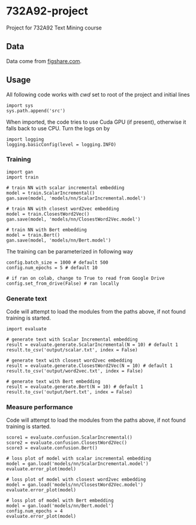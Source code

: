 # 732A92-project
Project for 732A92 Text Mining course

## Data

Data come from [figshare.com](https://figshare.com/articles/Cyberbullying_datasets/12423407).

## Usage

All following code works with *cwd* set to root of the project and initial lines

```{python}
import sys
sys.path.append('src')
```

When imported, the code tries to use Cuda GPU (if present), otherwise it
falls back to use CPU. Turn the logs on by

```{python}
import logging
logging.basicConfig(level = logging.INFO)
```

### Training

```{python}
import gan
import train

# train NN with scalar incremental embedding
model = train.ScalarIncremental()
gan.save(model, 'models/nn/ScalarIncremental.model')
```

```{python}
# train NN with closest word2vec embedding
model = train.ClosestWord2Vec()
gan.save(model, 'models/nn/ClosestWord2Vec.model')
```

```{python}
# train NN with Bert embedding
model = train.Bert()
gan.save(model, 'models/nn/Bert.model')
```

The training can be parameterized in following way

```{python}
config.batch_size = 1000 # default 500
config.num_epochs = 5 # default 10

# if ran on colab, change to True to read from Google Drive
config.set_from_drive(False) # ran locally
```

### Generate text

Code will attempt to load the modules from the paths
above, if not found training is started.

```{python}
import evaluate

# generate text with Scalar Incremental embedding
result = evaluate.generate.ScalarIncremental(N = 10) # default 1
result.to_csv('output/scalar.txt', index = False)
```

```{python}
# generate text with closest word2vec embedding
result = evaluate.generate.ClosestWord2Vec(N = 10) # default 1
result.to_csv('output/word2vec.txt', index = False)
```

```{python}
# generate text with Bert embedding
result = evaluate.generate.Bert(N = 10) # default 1
result.to_csv('output/bert.txt', index = False)
```

### Measure performance

Code will attempt to load the modules from the paths
above, if not found training is started.

```{python}
score1 = evaluate.confusion.ScalarIncremental()
score2 = evaluate.confusion.ClosestWord2Vec()
score3 = evaluate.confusion.Bert()
```

```{python}
# loss plot of model with scalar incremental embedding
model = gan.load('models/nn/ScalarIncremental.model')
evaluate.error_plot(model)
```

```{python}
# loss plot of model with closest word2vec embedding
model = gan.load('models/nn/ClosestWord2Vec.model')
evaluate.error_plot(model)
```

```{python}
# loss plot of model with Bert embedding
model = gan.load('models/nn/Bert.model')
config.num_epochs = 4
evaluate.error_plot(model)
```

